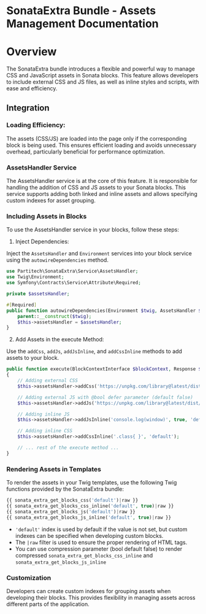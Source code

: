 # SonataExtra Bundle - Assets Management Documentation

# Overview

The SonataExtra bundle introduces a flexible and powerful way to manage CSS and JavaScript assets in Sonata blocks. This feature allows developers to include external CSS and JS files, as well as inline styles and scripts, with ease and efficiency.

## Integration

###  Loading Efficiency: 
The assets (CSS/JS) are loaded into the page only if the corresponding block is being used. This ensures efficient loading and avoids unnecessary overhead, particularly beneficial for performance optimization.

### AssetsHandler Service

The AssetsHandler service is at the core of this feature. It is responsible for handling the addition of CSS and JS assets to your Sonata blocks. This service supports adding both linked and inline assets and allows specifying custom indexes for asset grouping.

### Including Assets in Blocks

To use the AssetsHandler service in your blocks, follow these steps:

1. Inject Dependencies:

Inject the `AssetsHandler` and `Environment` services into your block service using the `autowireDependencies` method.

```php
use Partitech\SonataExtra\Service\AssetsHandler;
use Twig\Environment;
use Symfony\Contracts\Service\Attribute\Required;

private $assetsHandler;

#[Required]
public function autowireDependencies(Environment $twig, AssetsHandler $assetsHandler): void {
    parent::__construct($twig);
    $this->assetsHandler = $assetsHandler;
}
```

2. Add Assets in the execute Method:

Use the `addCss`, `addJs`, `addJsInline`, and `addCssInline` methods to add assets to your block.

```php
public function execute(BlockContextInterface $blockContext, Response $response = null)
{
    // Adding external CSS
    $this->assetsHandler->addCss('https://unpkg.com/library@latest/dist/style.css', 'default');

    // Adding external JS with @bool defer parameter (default false)
    $this->assetsHandler->addJs('https://unpkg.com/library@latest/dist/script.js', true, 'default');

    // Adding inline JS 
    $this->assetsHandler->addJsInline('console.log(window)', true, 'default');

    // Adding inline CSS
    $this->assetsHandler->addCssInline('.class{ }', 'default');

    // ... rest of the execute method ...
}
```

### Rendering Assets in Templates

To render the assets in your Twig templates, use the following Twig functions provided by the SonataExtra bundle:

```php
{{ sonata_extra_get_blocks_css('default')|raw }}
{{ sonata_extra_get_blocks_css_inline('default', true)|raw }}
{{ sonata_extra_get_blocks_js('default')|raw }}
{{ sonata_extra_get_blocks_js_inline('default', true)|raw }}
```

- `'default'` index is used by default if the value is not set, but custom indexes can be specified when developing custom blocks.
- The `|raw` filter is used to ensure the proper rendering of HTML tags.
- You can use compression parameter (bool default false) to render compressed `sonata_extra_get_blocks_css_inline` and `sonata_extra_get_blocks_js_inline`
  

### Customization

Developers can create custom indexes for grouping assets when developing their blocks. This provides flexibility in managing assets across different parts of the application.
